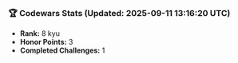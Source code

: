### 🏆 Codewars Stats (Updated: 2025-09-11 13:16:20 UTC)

- **Rank:** 8 kyu
- **Honor Points:** 3
- **Completed Challenges:** 1
